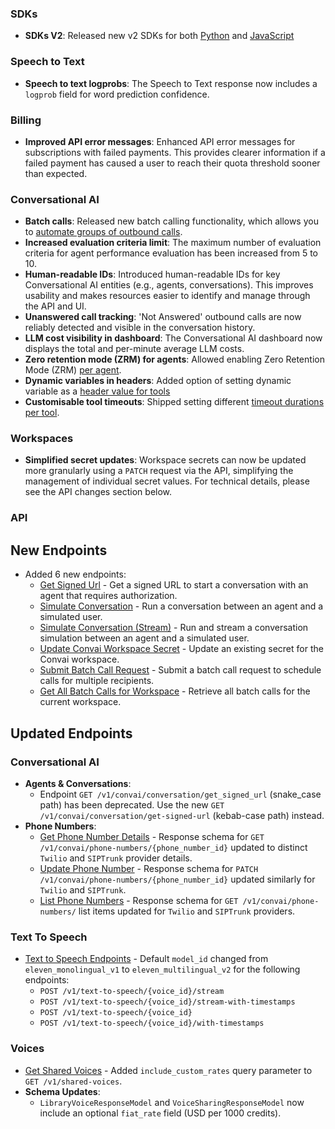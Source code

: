 ### SDKs

- **SDKs V2**: Released new v2 SDKs for both [Python](https://github.com/elevenlabs/elevenlabs-python) and [JavaScript](https://github.com/elevenlabs/elevenlabs-js)

### Speech to Text

- **Speech to text logprobs**: The Speech to Text response now includes a `logprob` field for word prediction confidence.

### Billing

- **Improved API error messages**: Enhanced API error messages for subscriptions with failed payments. This provides clearer information if a failed payment has caused a user to reach their quota threshold sooner than expected.

### Conversational AI

- **Batch calls**: Released new batch calling functionality, which allows you to [automate groups of outbound calls](/docs/conversational-ai/phone-numbers/batch-calls).
- **Increased evaluation criteria limit**: The maximum number of evaluation criteria for agent performance evaluation has been increased from 5 to 10.
- **Human-readable IDs**: Introduced human-readable IDs for key Conversational AI entities (e.g., agents, conversations). This improves usability and makes resources easier to identify and manage through the API and UI.
- **Unanswered call tracking**: 'Not Answered' outbound calls are now reliably detected and visible in the conversation history.
- **LLM cost visibility in dashboard**: The Conversational AI dashboard now displays the total and per-minute average LLM costs.
- **Zero retention mode (ZRM) for agents**: Allowed enabling Zero Retention Mode (ZRM) [per agent](/docs/conversational-ai/customization/privacy/zero-retention-mode).
- **Dynamic variables in headers**: Added option of setting dynamic variable as a [header value for tools](/docs/api-reference/agents/create#request.body.conversation_config.agent.prompt.tools.webhook.api_schema.request_headers.Conv-AI-Dynamic-Variable)
- **Customisable tool timeouts**: Shipped setting different [timeout durations per tool](/docs/api-reference/agents/create#request.body.conversation_config.agent.prompt.tools.client.response_timeout_secs).

### Workspaces

- **Simplified secret updates**: Workspace secrets can now be updated more granularly using a `PATCH` request via the API, simplifying the management of individual secret values. For technical details, please see the API changes section below.

### API

<Accordion title="View API changes">

## New Endpoints

- Added 6 new endpoints:
  - [Get Signed Url](/docs/conversational-ai/api-reference/conversations/get-signed-url) - Get a signed URL to start a conversation with an agent that requires authorization.
  - [Simulate Conversation](/docs/conversational-ai/api-reference/agents/simulate-conversation) - Run a conversation between an agent and a simulated user.
  - [Simulate Conversation (Stream)](/docs/conversational-ai/api-reference/agents/simulate-conversation-stream) - Run and stream a conversation simulation between an agent and a simulated user.
  - [Update Convai Workspace Secret](/docs/conversational-ai/api-reference/workspace/secrets/update-secret) - Update an existing secret for the Convai workspace.
  - [Submit Batch Call Request](/docs/conversational-ai/api-reference/batch-calling/create) - Submit a batch call request to schedule calls for multiple recipients.
  - [Get All Batch Calls for Workspace](/docs/conversational-ai/api-reference/batch-calling/list) - Retrieve all batch calls for the current workspace.

## Updated Endpoints

### Conversational AI

- **Agents & Conversations**:
  - Endpoint `GET /v1/convai/conversation/get_signed_url` (snake_case path) has been deprecated. Use the new `GET /v1/convai/conversation/get-signed-url` (kebab-case path) instead.
- **Phone Numbers**:
  - [Get Phone Number Details](/docs/conversational-ai/api-reference/phone-numbers/get) - Response schema for `GET /v1/convai/phone-numbers/{phone_number_id}` updated to distinct `Twilio` and `SIPTrunk` provider details.
  - [Update Phone Number](/docs/conversational-ai/api-reference/phone-numbers/update) - Response schema for `PATCH /v1/convai/phone-numbers/{phone_number_id}` updated similarly for `Twilio` and `SIPTrunk`.
  - [List Phone Numbers](/docs/conversational-ai/api-reference/phone-numbers/list) - Response schema for `GET /v1/convai/phone-numbers/` list items updated for `Twilio` and `SIPTrunk` providers.

### Text To Speech

- [Text to Speech Endpoints](/docs/api-reference/text-to-speech) - Default `model_id` changed from `eleven_monolingual_v1` to `eleven_multilingual_v2` for the following endpoints:
  - `POST /v1/text-to-speech/{voice_id}/stream`
  - `POST /v1/text-to-speech/{voice_id}/stream-with-timestamps`
  - `POST /v1/text-to-speech/{voice_id}`
  - `POST /v1/text-to-speech/{voice_id}/with-timestamps`

### Voices

- [Get Shared Voices](/docs/api-reference/voices#get-shared-voices) - Added `include_custom_rates` query parameter to `GET /v1/shared-voices`.
- **Schema Updates**:
  - `LibraryVoiceResponseModel` and `VoiceSharingResponseModel` now include an optional `fiat_rate` field (USD per 1000 credits).

</Accordion>
